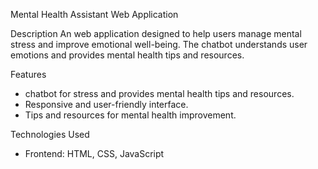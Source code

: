  Mental Health Assistant Web Application

 Description
An  web application designed to help users manage mental stress and improve emotional well-being.
The chatbot understands user emotions and provides  mental health tips and resources.

 Features
-  chatbot for stress and provides  mental health tips and resources.
- Responsive and user-friendly interface.
- Tips and resources for mental health improvement.

 Technologies Used
- Frontend: HTML, CSS, JavaScript
